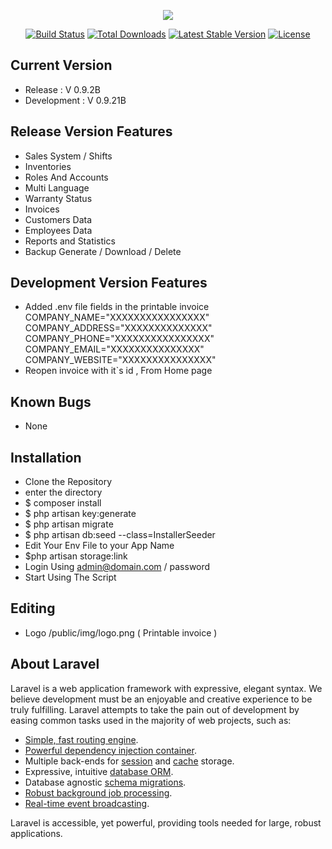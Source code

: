 <p align="center"><img src="https://laravel.com/assets/img/components/logo-laravel.svg"></p>

<p align="center">
<a href="https://travis-ci.org/laravel/framework"><img src="https://travis-ci.org/laravel/framework.svg" alt="Build Status"></a>
<a href="https://packagist.org/packages/laravel/framework"><img src="https://poser.pugx.org/laravel/framework/d/total.svg" alt="Total Downloads"></a>
<a href="https://packagist.org/packages/laravel/framework"><img src="https://poser.pugx.org/laravel/framework/v/stable.svg" alt="Latest Stable Version"></a>
<a href="https://packagist.org/packages/laravel/framework"><img src="https://poser.pugx.org/laravel/framework/license.svg" alt="License"></a>
</p>

## Current Version
- Release : V 0.9.2B
- Development : V 0.9.21B

## Release Version Features
- Sales System / Shifts
- Inventories
- Roles And Accounts
- Multi Language
- Warranty Status  
- Invoices 
- Customers Data
- Employees Data
- Reports and Statistics 
- Backup Generate / Download / Delete

## Development Version Features 
 - Added .env file fields in the printable invoice 
    COMPANY_NAME="XXXXXXXXXXXXXXXX"
    COMPANY_ADDRESS="XXXXXXXXXXXXXX"
    COMPANY_PHONE="XXXXXXXXXXXXXXXX"
    COMPANY_EMAIL="XXXXXXXXXXXXXXX"
    COMPANY_WEBSITE="XXXXXXXXXXXXXXX"
 - Reopen invoice with it`s id , From Home page

## Known Bugs 
- None

## Installation

- Clone the Repository
- enter the directory
- $ composer install
- $ php artisan key:generate
- $ php artisan migrate
- $ php artisan db:seed --class=InstallerSeeder
- Edit Your Env File to your App Name
- $php artisan storage:link
- Login Using admin@domain.com / password
- Start Using The Script

## Editing 

- Logo  /public/img/logo.png ( Printable invoice )


## About Laravel

Laravel is a web application framework with expressive, elegant syntax. We believe development must be an enjoyable and creative experience to be truly fulfilling. Laravel attempts to take the pain out of development by easing common tasks used in the majority of web projects, such as:

- [Simple, fast routing engine](https://laravel.com/docs/routing).
- [Powerful dependency injection container](https://laravel.com/docs/container).
- Multiple back-ends for [session](https://laravel.com/docs/session) and [cache](https://laravel.com/docs/cache) storage.
- Expressive, intuitive [database ORM](https://laravel.com/docs/eloquent).
- Database agnostic [schema migrations](https://laravel.com/docs/migrations).
- [Robust background job processing](https://laravel.com/docs/queues).
- [Real-time event broadcasting](https://laravel.com/docs/broadcasting).

Laravel is accessible, yet powerful, providing tools needed for large, robust applications.
